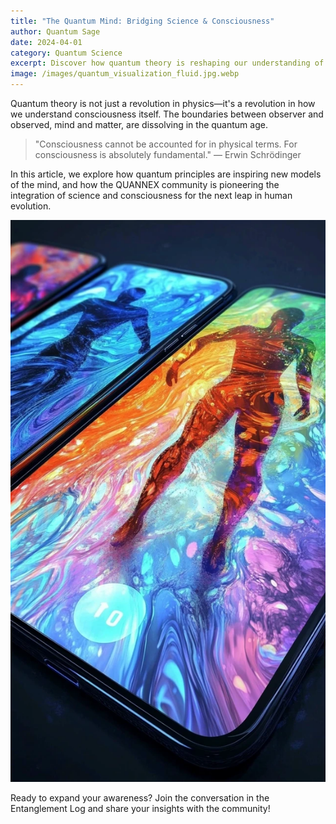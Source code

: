 ```yaml
---
title: "The Quantum Mind: Bridging Science & Consciousness"
author: Quantum Sage
date: 2024-04-01
category: Quantum Science
excerpt: Discover how quantum theory is reshaping our understanding of consciousness, and what it means for the future of human evolution.
image: /images/quantum_visualization_fluid.jpg.webp
---
```


Quantum theory is not just a revolution in physics—it's a revolution in how we understand consciousness itself. The boundaries between observer and observed, mind and matter, are dissolving in the quantum age.

> "Consciousness cannot be accounted for in physical terms. For consciousness is absolutely fundamental." — Erwin Schrödinger

In this article, we explore how quantum principles are inspiring new models of the mind, and how the QUANNEX community is pioneering the integration of science and consciousness for the next leap in human evolution.

![Quantum consciousness visualization](/images/quantum_visualization_fluid.jpg.webp)

Ready to expand your awareness? Join the conversation in the Entanglement Log and share your insights with the community! 